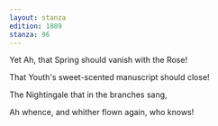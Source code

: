 ```yaml
---
layout: stanza
edition: 1889
stanza: 96
---
```


Yet Ah, that Spring should vanish with the Rose!

That Youth's sweet-scented manuscript should close!

The Nightingale that in the branches sang,

Ah whence, and whither flown again, who knows!